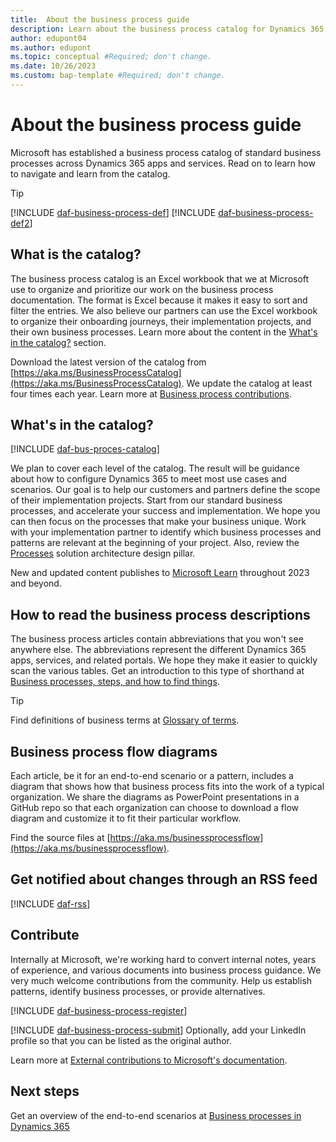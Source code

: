 ```yaml
---
title:  About the business process guide
description: Learn about the business process catalog for Dynamics 365, what it is, and how to navigate and learn from the catalog.
author: edupont04
ms.author: edupont
ms.topic: conceptual #Required; don't change.
ms.date: 10/26/2023
ms.custom: bap-template #Required; don't change.
---
```


# About the business process guide

Microsoft has established a business process catalog of standard business processes across Dynamics 365 apps and services. Read on to learn how to navigate and learn from the catalog.  

> [!TIP]
> [!INCLUDE [daf-business-process-def](../includes/daf-business-process-def.md)] [!INCLUDE [daf-business-process-def2](../includes/daf-business-process-def2.md)]

## What is the catalog?

The business process catalog is an Excel workbook that we at Microsoft use to organize and prioritize our work on the business process documentation. The format is Excel because it makes it easy to sort and filter the entries. We also believe our partners can use the Excel workbook to organize their onboarding journeys, their implementation projects, and their own business processes. Learn more about the content in the [What's in the catalog?](#whats-in-the-catalog) section.  

Download the latest version of the catalog from [https://aka.ms/BusinessProcessCatalog](https://aka.ms/BusinessProcessCatalog). We update the catalog at least four times each year. <!--You don't need a GitHub account to download the catalog.-->Learn more at [Business process contributions](/dynamics365/get-started/contribute#business-process-contributions).  

## What's in the catalog?

[!INCLUDE [daf-bus-proces-catalog](../includes/daf-bus-proces-catalog.md)]

We plan to cover each level of the catalog. The result will be guidance about how to configure Dynamics 365 to meet most use cases and scenarios. Our goal is to help our customers and partners define the scope of their implementation projects. Start from our standard business processes, and accelerate your success and implementation. We hope you can then focus on the processes that make your business unique. Work with your implementation partner to identify which business processes and patterns are relevant at the beginning of your project. Also, review the [Processes](../implementation-guide/solution-architecture-design-pillars-processes.md) solution architecture design pillar.  

New and updated content publishes to [Microsoft Learn](/dynamics365/guidance/business-processes/) throughout 2023 and beyond.  

## How to read the business process descriptions

The business process articles contain abbreviations that you won't see anywhere else. The abbreviations represent the different Dynamics 365 apps, services, and related portals. We hope they make it easier to quickly scan the various tables. Get an introduction to this type of shorthand at [Business processes, steps, and how to find things](about-steps-navigation.md).  

> [!TIP]
> Find definitions of business terms at [Glossary of terms](glossary.md).  

## Business process flow diagrams

Each article, be it for an end-to-end scenario or a pattern, includes a diagram that shows how that business process fits into the work of a typical organization. We share the diagrams as PowerPoint presentations in a GitHub repo so that each organization can choose to download a flow diagram and customize it to fit their particular workflow.  

Find the source files at [https://aka.ms/businessprocessflow](https://aka.ms/businessprocessflow).

## Get notified about changes through an RSS feed

[!INCLUDE [daf-rss](../includes/daf-rss.md)]

## Contribute

Internally at Microsoft, we're working hard to convert internal notes, years of experience, and various documents into business process guidance. We very much welcome contributions from the community. Help us establish patterns, identify business processes, or provide alternatives.

[!INCLUDE [daf-business-process-register](../includes/daf-business-process-register.md)]

[!INCLUDE [daf-business-process-submit](../includes/daf-business-process-submit.md)]
Optionally, add your LinkedIn profile so that you can be listed as the original author.

Learn more at [External contributions to Microsoft's documentation](/dynamics365/get-started/contribute).  

## Next steps

Get an overview of the end-to-end scenarios at [Business processes in Dynamics 365](overview.md)  

